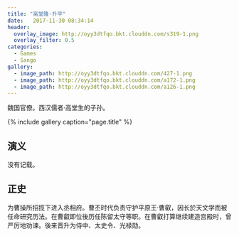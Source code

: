 ```yaml
---
title: "高堂隆·升平"
date:   2017-11-30 08:34:14
header:
  overlay_image: http://oyy3dtfqo.bkt.clouddn.com/s319-1.png
  overlay_filter: 0.5
categories:
  - Games
  - Sango
gallery:
  - image_path: http://oyy3dtfqo.bkt.clouddn.com/427-1.png
  - image_path: http://oyy3dtfqo.bkt.clouddn.com/a172-1.png
  - image_path: http://oyy3dtfqo.bkt.clouddn.com/a126-1.png
---
```


魏国官僚。西汉儒者·高堂生的子孙。

{% include gallery caption="page.title" %}

## 演义

没有记载。

## 正史

为曹操所招揽下进入丞相府。曹丕时代负责守护平原王·曹叡，因长於天文学而被任命研究历法。在曹叡即位後历任陈留太守等职。在曹叡打算继续建造宫殿时，曾严厉地劝谏。後来晋升为侍中、太史令、光禄勋。